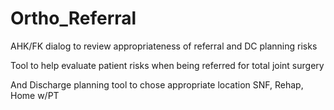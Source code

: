 # Ortho_Referral
AHK/FK dialog to review appropriateness of referral and DC planning risks

Tool to help evaluate patient risks when being referred for total joint surgery

And Discharge planning tool to chose appropriate location SNF, Rehap, Home w/PT 
